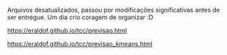 Arquivos desatualizados, passou por modificações significativas antes de ser entregue. 
Um dia crio coragem de organizar :D

https://eraldof.github.io/tcc/previsao.html


https://eraldof.github.io/tcc/previsao_kmeans.html
